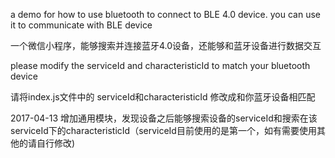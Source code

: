 a demo for how to use bluetooth to connect to BLE 4.0 device.
you can use it to communicate with BLE device

一个微信小程序，能够搜索并连接蓝牙4.0设备，还能够和蓝牙设备进行数据交互


please modify the serviceId and characteristicId to match your bluetooth device

请将index.js文件中的 serviceId和characteristicId 修改成和你蓝牙设备相匹配

2017-04-13
增加通用模块，发现设备之后能够搜索设备的serviceId和搜索在该serviceId下的characteristicId（serviceId目前使用的是第一个，如有需要使用其他的请自行修改)